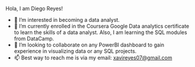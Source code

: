 Hola, I am Diego Reyes!

- 👀 I’m interested in becoming a data analyst.
- 🌱 I’m currently enrolled in the Coursera Google Data analytics certificate to learn the skills of a data analyst. Also, I am learning the SQL modules from DataCamp.
- 💞️ I’m looking to collaborate on any PowerBI dashboard to gain experience in visualizing data or any SQL projects.
- 📫 Best way to reach me is via my email: xavireyes07@gmail.com

<!---
donutdiego/donutdiego is a ✨ special ✨ repository because its `README.md` (this file) appears on your GitHub profile.
You can click the Preview link to take a look at your changes.
--->
